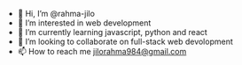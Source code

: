 - 👋 Hi, I’m @rahma-jilo
- 👀 I’m interested in web development
- 🌱 I’m currently learning javascript, python and react
- 💞️ I’m looking to collaborate on full-stack web devolopment
- 📫 How to reach me jilorahma984@gmail.com

<!---
rahma-jilo/rahma-jilo is a ✨ special ✨ repository because its `README.md` (this file) appears on your GitHub profile.
You can click the Preview link to take a look at your changes.
--->
